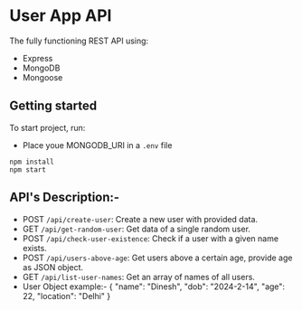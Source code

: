 # User App API

The fully functioning REST API using:

 - Express
 - MongoDB
 - Mongoose

## Getting started

To start project, run:
- Place youe MONGODB_URI in a `.env` file
```
npm install
npm start
```

## API's Description:-

- POST `/api/create-user`: Create a new user with provided data.
- GET `/api/get-random-user`: Get data of a single random user.
- POST `/api/check-user-existence`: Check if a user with a given name exists.
- POST `/api/users-above-age`: Get users above a certain age, provide age as JSON object.
- GET `/api/list-user-names`: Get an array of names of all users.
- User Object example:- {
    "name": "Dinesh",
    "dob": "2024-2-14",
    "age": 22,
    "location": "Delhi"
}
